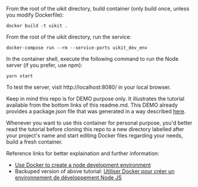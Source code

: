 From the root of the uikit directory, build container (only build once, unless you modify Dockerfile):
```
docker build -t uikit .
```

From the root of the uikit directory, run the service:
```
docker-compose run --rm --service-ports uikit_dev_env
```

In the container shell, execute the following command to run the Node server (if you prefer, use npm):
```
yarn start
```

To test the server, visit http://localhost:8080/ in your local browser.

Keep in mind this repo is for DEMO purpose only. It illustrates the tutorial available from the bottom links of this readme.md. This DEMO already provides a package.json file that was generated in a way described [here](https://auth0.com/blog/use-docker-to-create-a-node-development-environment/#L-a-class--toc-target--id--installing-dependencies-and-running-the-server----a-Installing-Dependencies-and-Running-the-Server).

Whenever you want to use this container for personal purpose, you'd better read the tutorial before cloning this repo to a new directory labelled after your project's name and start editing Docker files regarding your needs, build a fresh container.

Reference links for better explaination and further information:
* [Use Docker to create a node development environment](https://auth0.com/blog/use-docker-to-create-a-node-development-environment)
* Backuped version of above tutorial: [Utiliser Docker pour créer un environnement de développement Node JS](http://devfrontend.info/dockernodejs-utiliser-docker-pour-creer-un-environnement-de-developpement-nodejs/)

